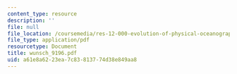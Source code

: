 ```yaml
---
content_type: resource
description: ''
file: null
file_location: /coursemedia/res-12-000-evolution-of-physical-oceanography-spring-2007/a61e8a6223ea7c83813774d38e849aa8_wunsch_9196.pdf
file_type: application/pdf
resourcetype: Document
title: wunsch_9196.pdf
uid: a61e8a62-23ea-7c83-8137-74d38e849aa8
---
```


